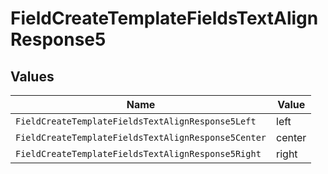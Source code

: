 # FieldCreateTemplateFieldsTextAlignResponse5


## Values

| Name                                                | Value                                               |
| --------------------------------------------------- | --------------------------------------------------- |
| `FieldCreateTemplateFieldsTextAlignResponse5Left`   | left                                                |
| `FieldCreateTemplateFieldsTextAlignResponse5Center` | center                                              |
| `FieldCreateTemplateFieldsTextAlignResponse5Right`  | right                                               |